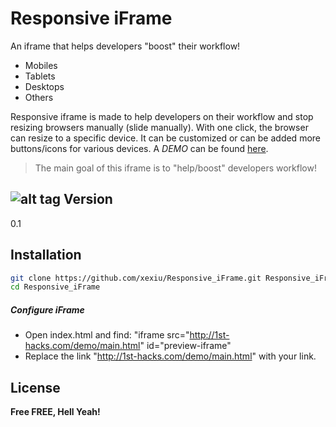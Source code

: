 Responsive iFrame
=========

An iframe that helps developers "boost" their workflow!

  - Mobiles
  - Tablets
  - Desktops
  - Others

Responsive iframe is made to help developers on their workflow and stop resizing browsers manually (slide manually). With one click, the browser can resize to a specific device. It can be customized or can be added more buttons/icons for various devices.  A *DEMO*  can be found [here].

> The main goal of this iframe is to "help/boost" developers workflow!

![alt tag](http://1st-hacks.com/demo/res_demo.png)
Version
----

0.1

Installation
--------------

```sh
git clone https://github.com/xexiu/Responsive_iFrame.git Responsive_iFrame
cd Responsive_iFrame
```

##### Configure iFrame

* Open index.html and find: "iframe src="http://1st-hacks.com/demo/main.html" id="preview-iframe"
* Replace the link "http://1st-hacks.com/demo/main.html" with your link.


License
----


**Free FREE, Hell Yeah!**

[here]:http://1st-hacks.com/demo
